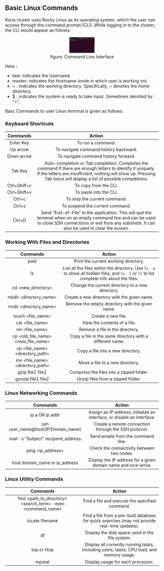 ## Basic Linux Commands

Kuria cluster uses Rocky Linux as its operating system, which the user can access through the command prompt (CLI). While logging in to the cluster, the CLI would appear as follows:

<figure style="text-align: center;">
    <img src="./_resources/CLI.png"
         alt="CLI" style="width:20%" >
    <figcaption>  figure: Command Line Interface
</figcaption></figure>




Here : 
* test:  indicates the Username
* master: indicates the Hostname (node in which user is working on)
* ~ : indicates the working directory. Specifically, ~ denotes the home directory.
* $ : indicates the system is ready to take input. Sometimes denoted by “>”.


Basc Commands to user Linux terminal is given as follows:
### Keyboard Shortcuts




|   Commands   |                                                                                                                                    Action                                                                                                                                   |
|:------------:|:---------------------------------------------------------------------------------------------------------------------------------------------------------------------------------------------------------------------------------------------------------------------------:|
| Enter Key    | To run a command.                                                                                                                                                                                                                                                           |
| Up arrow     | To navigate command history backward.                                                                                                                                                                                                                                       |
| Down arrow   | To navigate command history forward.                                                                                                                                                                                                                                        |
| Tab Key      | Auto-completion or Tab completion. Completes the command if there are enough letters to identify it uniquely. If the letters are insufficient, nothing will show up. Pressing Tab twice will display a list of possible completions.                                   |
| Ctrl+Shift+c | To copy from the CLI.                                                                                                                                                                                                                                                       |
| Ctrl+Shift+v | To paste into the CLI.                                                                                                                                                                                                                                                      |
| Ctrl+c       | To stop the current command.                                                                                                                                                                                                                                                |
| Ctrl+z       | To suspend the current command.                                                                                                                                                                                                                                             |
| Ctrl+D       | Send “End-of-File” to the application. This will quit the terminal when on an empty command line and can be used to close SSH connections or exit from any subshells. It can also be used to clear the screen.                                                         |



### Working With Files and Directories



|                 Commands                 |                                                                             Action                                                                            |
|:----------------------------------------:|:-------------------------------------------------------------------------------------------------------------------------------------------------------------:|
| pwd                                      | Print the current working directory.                                                                                                                         |
| ls                                       | List all the files within the directory. Use `ls -a` to show all hidden files, and `ls -l` or `ll` to list complete info about the files.                 |
| cd <new_directory>                       | Change the current directory to a new directory.                                                                                                             |
| mkdir \<directory_name\>                 | Create a new directory with the given name.                                                                                                                  |
| rmdir \<directory_name\>                  | Remove the empty directory with the given name.                                                                                                             |
| touch \<file_name\>                       | Create a new file.                                                                                                                                             |
| cat \<file_name\>                         | View the contents of a file.                                                                                                                                 |
| rm \<file_name\>                          | Remove a file in the directory.                                                                                                                                 |
| cp \<old_file_name\> \<new_file_name\>   | Copy a file in the same directory with a different name.                                                                                                   |
| cp \<file_name\> \<directory_path\>       | Copy a file into a new directory.                                                                                                                           |
| mv \<file_name\> \<directory_path\>       | Move a file to a new directory.                                                                                                                                  |
| gzip file1 file2                          | Compress the files into a zipped folder.                                                                                                                      |
| gunzip file1 file2                        | Unzip files from a zipped folder.                                                                                                                              |


### Linux Networking Commands



|               Commands               |                                    Action                                   |
|:------------------------------------:|:---------------------------------------------------------------------------:|
| ip a  OR ip addr                     | Assign an IP address, initialize an interface, or disable an interface.     |
| ssh user_name@host(IP/Domain_name) | Create a remote connection through the SSH protocol.                         |
| mail -s "Subject" recipient_address | Send emails from the command line.                                          |
| ping <ip_address>                  | Check the connectivity between two nodes.                                   |
| host domain_name or ip_address      | Display the IP address for a given domain name and vice versa.              |

### Linux Utility Commands


|                         Commands                        |                                                                                                                                                                 Action                                                                                                                                                                |
|:-------------------------------------------------------:|:-------------------------------------------------------------------------------------------------------------------------------------------------------------------------------------------------------------------------------------------------------------------------------------------------------------------------------------:|
| find <path_to_directory> <search_term> -exec <command_name> | Find a file and execute the specified command.                                                                                                                                                             |
| locate filename                                         | Find a file from a pre-built database for quick searches (may not provide real-time updates).                                                                                                                                                                   |
| df                                                      | Display the disk space used in the file system.                                                                                                                                                                                                                                                                                     |
| top or htop                                             | Display all currently running tasks, including users, tasks, CPU load, and memory usage.                                                                                                                    |
| mpstat                                                  | Display usage for each processor.                                                                                                                                                                         |


